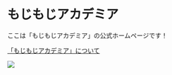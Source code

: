 # もじもじアカデミア
ここは「もじもじアカデミア」の公式ホームページです！

[「もじもじアカデミア」について](https://www.moji.page/academia/about)


<img class="mojimojiacademia_main" src="https://www.moji.page/academia/mojimojiacademia_logo_C.svg">
